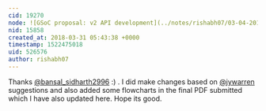 ```yaml
---
cid: 19270
node: ![GSoC proposal: v2 API development](../notes/rishabh07/03-04-2018/gsoc-proposal-v2-api-development)
nid: 15858
created_at: 2018-03-31 05:43:38 +0000
timestamp: 1522475018
uid: 526576
author: rishabh07
---
```


Thanks [@bansal_sidharth2996](/profile/bansal_sidharth2996) :) . I did make changes based on [@jywarren](/profile/jywarren) suggestions and also added some flowcharts in the final PDF submitted which I have also updated here. Hope its good.